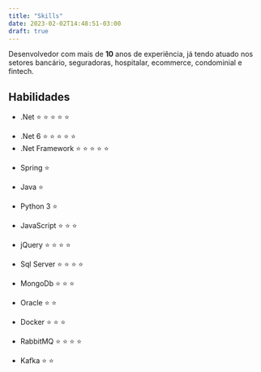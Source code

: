 ```yaml
---
title: "Skills"
date: 2023-02-02T14:48:51-03:00
draft: true
---
```


Desenvolvedor com mais de **10** anos de experiência, já tendo atuado nos setores bancário, seguradoras, hospitalar, ecommerce, condominial e fintech.

## Habilidades

+ .Net :star: :star: :star: :star: :star:
- .Net 6 :star: :star: :star: :star: :star:
- .Net Framework :star: :star: :star: :star: :star:

+ Spring :star:
- Java :star:

+ Python 3 :star:

+ JavaScript :star: :star: :star:
- jQuery :star: :star: :star: :star:

+ Sql Server :star: :star: :star: :star: 
+ MongoDb :star: :star: :star: 
+ Oracle :star: :star: 

+ Docker :star: :star: :star: 

+ RabbitMQ :star: :star: :star: :star: 
+ Kafka :star: :star: 